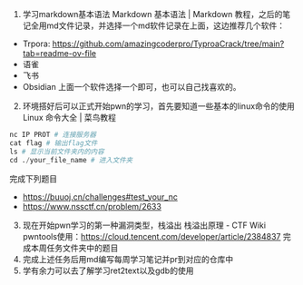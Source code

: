 1. 学习markdown基本语法 Markdown 基本语法 | Markdown 教程，之后的笔记全用md文件记录，并选择一个md软件记录在上面，这边推荐几个软件：
  - Trpora: https://github.com/amazingcoderpro/TyproaCrack/tree/main?tab=readme-ov-file
  - 语雀
  - 飞书
  - Obsidian
  上面一个软件选择一个即可，也可以自己找喜欢的。
2. 环境搭好后可以正式开始pwn的学习，首先要知道一些基本的linux命令的使用 Linux 命令大全 | 菜鸟教程
  ```python
  nc IP PROT # 连接服务器
  cat flag # 输出flag文件
  ls # 显示当前文件夹内的内容
  cd ./your_file_name # 进入文件夹
  ```
  完成下列题目
  - https://buuoj.cn/challenges#test_your_nc
  - https://www.nssctf.cn/problem/2633
3. 现在开始pwn学习的第一种漏洞类型，栈溢出 栈溢出原理 - CTF Wiki
  pwntools使用：https://cloud.tencent.com/developer/article/2384837
  完成本周任务文件夹中的题目
4. 完成上述任务后用md编写每周学习笔记并pr到对应的仓库中
5. 学有余力可以去了解学习ret2text以及gdb的使用
